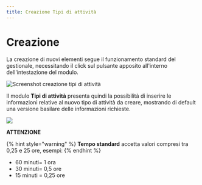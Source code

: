 ```yaml
---
title: Creazione Tipi di attività
---
```


# Creazione

La creazione di nuovi elementi segue il funzionamento standard del gestionale, necessitando il click sul pulsante apposito all'interno dell'intestazione del modulo.

![Screenshot creazione tipi di attività](../../../.gitbook/assets/aggiuntatipidiattivita.PNG)

Il modulo **Tipi di attività** presenta quindi la possibilità di inserire le informazioni relative al nuovo tipo di attività da creare, mostrando di default una versione basilare delle informazioni richieste.

![](https://firebasestorage.googleapis.com/v0/b/gitbook-x-prod.appspot.com/o/spaces%2F-LZJeLg23eVDvrCv74U7-887967055%2Fuploads%2FRFAfwu7cNKyeH0BFVKEK%2Ffile.png?alt=media)

**ATTENZIONE**

{% hint style="warning" %}
**Tempo standard** accetta valori compresi tra 0,25 e 25 ore, esempi:
{% endhint %}

* 60 minuti= 1 ora
* 30 minuti= 0,5 ore
* 15 minuti = 0,25 ore
